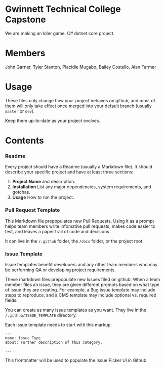 # Gwinnett Technical College Capstone
We are making an Idler game. C# dotnet core project.

# Members

John Garner, 
Tyler Stanton, 
Placidie Mugabo,
Bailey Costello,
Alan Farmer

# Usage

These files only change how your project behaves on github, and most of them will only take effect once merged into your default branch (usually `master` or `dev`).

Keep them up-to-date as your project evolves.

# Contents


### Readme

Every project should have a Readme (usually a Markdown file). It should describe your specific project and have at least three sections:

1. **Project Name** and description.
1. **Installation** List any major dependencies, system requirements, and gotchas.
1. **Usage** How to run the project.

### Pull Request Template

This Markdown file prepopulates new Pull Requests. Using it as a prompt helps team members write infomative pull requests, makes code easier to test, and leaves a paper trail of code and decisions.

It can live in the `/.github` folder, the `/docs` folder, or the project root.

### Issue Template

Issue templates benefit developers and any other team members who may be performing QA or developing project requirements.

These markdown files prepopulate new Issues filed on github. When a team member files an issue, they are given different prompts based on what type of issue they are creating. For example, a Bug issue template may include steps to reproduce, and a CMS template may include optional vs. required fields.

You can create as many issue templates as you want. They live in the `/.github/ISSUE_TEMPLATE` directory.

Each issue template needs to start with this markup:

```
---
name: Issue Type
about: Further description of this category.

---
```

This frontmatter will be used to populate the Issue Picker UI in Github.
